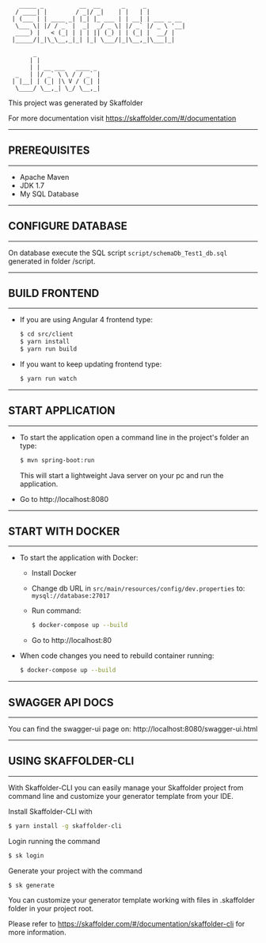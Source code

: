 
```
   _____ _          __  __      _     _           
  / ____| |        / _|/ _|    | |   | |          
 | (___ | | ____ _| |_| |_ ___ | | __| | ___ _ __ 
  \___ \| |/ / _` |  _|  _/ _ \| |/ _` |/ _ \ '__|
  ____) |   < (_| | | | || (_) | | (_| |  __/ |   
 |_____/|_|\_\__,_|_| |_| \___/|_|\__,_|\___|_|   

       _                  
      | |                 
      | | __ ___   ____ _ 
  _   | |/ _` \ \ / / _` |
 | |__| | (_| |\ V / (_| |
  \____/ \__,_| \_/ \__,_|
```

This project was generated by Skaffolder

For more documentation visit https://skaffolder.com/#/documentation


--------------
## PREREQUISITES
--------------
* Apache Maven
* JDK 1.7
* My SQL Database

--------------
## CONFIGURE DATABASE
--------------

On database execute the SQL script  `script/schemaDb_Test1_db.sql`  generated in folder /script.

--------------
## BUILD FRONTEND
--------------

* If you are using Angular 4 frontend type:
    ``` bash
	$ cd src/client
	$ yarn install
    $ yarn run build
    ```
	
* If you want to keep updating frontend type:
    ``` bash
	$ yarn run watch
    ```

--------------
## START APPLICATION
--------------

* To start the application open a command line in the project's folder an type:
    ``` bash
    $ mvn spring-boot:run
    ```
    This will start a lightweight Java server on your pc and run the application.

* Go to http://localhost:8080

--------------
## START WITH DOCKER
--------------

* To start the application with Docker:
    * Install Docker

    * Change db URL in `src/main/resources/config/dev.properties` to: 
    `mysql://database:27017`

    * Run command:
        ``` bash
        $ docker-compose up --build
        ```

    * Go to http://localhost:80

* When code changes you need to rebuild container running:
    ``` bash
    $ docker-compose up --build
    ``` 

--------------
## SWAGGER API DOCS
--------------

You can find the swagger-ui page on: http://localhost:8080/swagger-ui.html

--------------
## USING SKAFFOLDER-CLI
--------------

With Skaffolder-CLI you can easily manage your Skaffolder project from command line and customize your generator template from your IDE.

Install Skaffolder-CLI with
``` bash
$ yarn install -g skaffolder-cli
```

Login running the command
``` bash
$ sk login
```

Generate your project with the command
``` bash
$ sk generate
```

You can customize your generator template working with files in .skaffolder folder in your project root.

Please refer to https://skaffolder.com/#/documentation/skaffolder-cli for more information.

